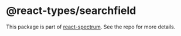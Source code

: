 # @react-types/searchfield

This package is part of [react-spectrum](https://github.com/adobe/react-spectrum). See the repo for more details.
